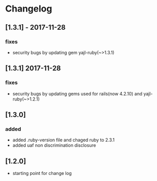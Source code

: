 # Changelog

## [1.3.1] - 2017-11-28
### fixes
- security bugs by updating gem yajl-ruby(~>1.3.1)

## [1.3.1] 2017-11-28
### fixes
- security bugs by updating gems used for rails(now 4.2.10) and 
yajl-ruby(~>1.2.1)

## [1.3.0]
### added
- added .ruby-version file and chaged ruby to 2.3.1
- added uaf non discrimination disclosure

## [1.2.0]
- starting point for change log

